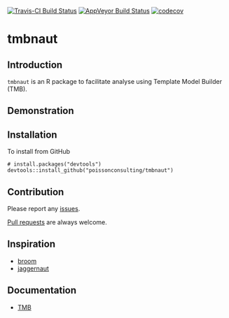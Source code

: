 
<!-- README.md is generated from README.Rmd. Please edit that file -->
[![Travis-CI Build Status](https://travis-ci.org/poissonconsulting/tmbnaut.svg?branch=master)](https://travis-ci.org/poissonconsulting/tmbnaut) [![AppVeyor Build Status](https://ci.appveyor.com/api/projects/status/github/poissonconsulting/tmbnaut?branch=master&svg=true)](https://ci.appveyor.com/project/poissonconsulting/tmbnaut) [![codecov](https://codecov.io/gh/poissonconsulting/tmbnaut/branch/master/graph/badge.svg)](https://codecov.io/gh/poissonconsulting/tmbnaut)

tmbnaut
=======

Introduction
------------

`tmbnaut` is an R package to facilitate analyse using Template Model Builder (TMB).

Demonstration
-------------

Installation
------------

To install from GitHub

    # install.packages("devtools")
    devtools::install_github("poissonconsulting/tmbnaut")

Contribution
------------

Please report any [issues](https://github.com/poissonconsulting/tmbnaut/issues).

[Pull requests](https://github.com/poissonconsulting/tmbnaut/pulls) are always welcome.

Inspiration
-----------

-   [broom](https://github.com/dgrtwo/broom)
-   [jaggernaut](https://github.com/poissonconsulting/jaggernaut)

Documentation
-------------

-   [TMB](https://github.com/kaskr/adcomp)
